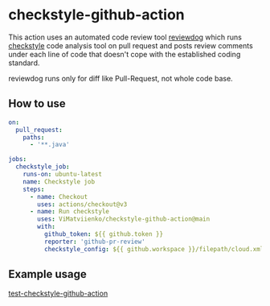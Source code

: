 # checkstyle-github-action

This action uses an automated code review tool [reviewdog](https://github.com/reviewdog/reviewdog) which runs [checkstyle](https://github.com/checkstyle/checkstyle) code analysis tool on pull request and posts review comments under each line of code that doesn't cope with the established coding standard.

reviewdog runs only for diff like Pull-Request, not whole code base.

## How to use
```yaml
on:
  pull_request:
    paths:
      - '**.java'

jobs:
  checkstyle_job:
    runs-on: ubuntu-latest
    name: Checkstyle job
    steps:
      - name: Checkout
        uses: actions/checkout@v3
      - name: Run checkstyle
        uses: ViMatviienko/checkstyle-github-action@main
        with:
          github_token: ${{ github.token }}
          reporter: 'github-pr-review'
          checkstyle_config: ${{ github.workspace }}/filepath/cloud.xml
```
## Example usage
[test-checkstyle-github-action](https://github.com/ViMatviienko/test-checkstyle-github-action/pull/4)

